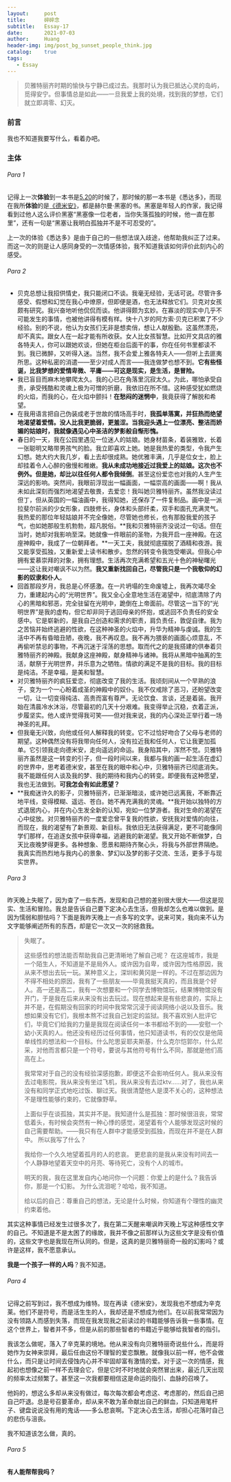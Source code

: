 ```yaml
---
layout:     post
title:      碎碎念
subtitle:   Essay-17
date:       2021-07-03
author:     Huang
header-img: img/post_bg_sunset_people_think.jpg
catalog:    true
tags:
   - Essay
---
```


> 贝雅特丽齐时期的愉快与宁静已成过去。我那时认为我已抵达心灵的岛屿，觅得安宁。但事情总是如此——一旦我爱上我的处境，找到我的梦想，它们就立即凋零、幻灭。

### 前言

我也不知道我要写什么，看着办吧。

### 主体

###### Para 1

记得上一次**体验**到一本书是[5.20](https://huang-feiyu.github.io/2021/05/20/Essay-5/)的时候了，那时候的那一本书是《悉达多》，而现在我所**体验**的是[《德米安》](https://huang-feiyu.github.io/2021/05/22/Demian/)，都是赫尔曼·黑塞的书。黑塞是年轻人的作家，我记得看到过他人这么评价黑塞“黑塞像一位老者，当你失落孤独的时候，他一直在那里”，还有一句是“黑塞让我明白孤独并不是不可忍受的”。

上一次的体验《悉达多》是由于自己的一些想法误入歧途，他帮助我纠正了过来。而这一次的则是让人感同身受的一次情感体验，我不知道我该如何评价此刻内心的感受。

###### Para 2

* 贝克总想让我招供情史，我只能闭口不谈。我毫无经验，无话可说。尽管许多感受、假想和幻觉在我心中燎原，但即便是酒，也无法释放它们。贝克对女孩颇有研究。我兴奋地听他侃侃而谈。他讲得颇为玄妙。在寡淡的现实中几乎不可能发生的事情，也被他讲得有模有样。快十八岁的阿方索·贝克已积累了不少经验。别的不说，他认为女孩们无非是想卖俏，想让人献殷勤。这虽然漂亮，却不真实。跟女人在一起才能有所收获。女人比女孩智慧。比如开文具店的雅各特夫人，你可以跟她欢谈，但她在柜台后面干的事，你在任何书里都读不到。我已微醉，又听得入迷。当然，我不会爱上雅各特夫人——但听上去匪夷所思。这种私密的消遣——至少对成人而言——我连做梦也想不到。**它有些怪诞，比我梦想的爱情卑微、平庸——可这是现实，是生活，是冒险。**
* 我已盲目而麻木地攀爬太久。我的心已在角落里沉寂太久。为此，哪怕承受自责，承受残酷和灵魂上极为可憎的折磨，我依旧在所不惜。这种感受犹如燃烧的火焰，而我的心，在火焰中颤抖！**在愁闷的迷惘中**，我竟获得了解脱和希望。
* 在我用语言把自己伪装成老于世故的情场高手时，**我孤单落寞，并狂热而绝望地渴望着爱情。没人比我更脆弱，更羞涩。当我迎头遇上一位漂亮、整洁而娇媚的姑娘时，我就像遇见心中圣洁的梦影般自惭形愧。**
* 春日的一天，我在公园里遇见一位迷人的姑娘。她身材苗条，着装雅致，长着一张聪明又略带男孩气的脸。我立即喜欢上她。她是我热爱的类型，令我产生幻想。她大约大我几岁，看上去却很成熟。她优雅丰满，几乎是位女士，脸上却挂着令人心醉的傲慢和稚嫩。**我从未成功地接近过我爱上的姑娘。这次也不例外。**但是**她，却比以往任何人都令我倾倒**。甚至这份爱恋也对我的人生产生深远的影响。突然间，我眼前浮现出一幅画面，一幅崇高的画面——啊！我从未如此深刻而强烈地渴望去敬畏，去爱恋！我叫她贝雅特丽齐。虽然我没读过但丁，但从英国的一幅油画中，我得知她，还保存了一件复制品。画中是一派拉斐尔前派的少女形象，四肢修长，身体和头部纤柔，双手和面孔充满灵气。我热爱的那位年轻姑娘并不完全像她，尽管她也修长，也有那股我爱的孩子气，也如她那般生机勃勃，超凡脱俗。**我和贝雅特丽齐没说过一句话。但在当时，她却对我影响至深。她就像一件眼前的圣物，为我开启一座神殿。在这座神殿中，我成了一位朝拜者。**一天工夫，我就彻底摆脱了酒精和夜游。我又能享受孤独，又重新爱上读书和散步。忽然的转变令我饱受嘲讽。但我心中拥有爱慕崇拜的对象，拥有理想。生活再次充满希望和五光十色的神秘曙光——这让我对嘲讽不以为然。**我又重新找回自己，尽管我只是一个我敬仰的幻影的奴隶和仆人**。
* 回首那段岁月，我总是心怀感激。在一片坍塌的生命废墟上，我再次竭尽全力，重建起内心的“光明世界”。我又全心全意地生活在渴望中，彻底清除了内心的黑暗和邪恶，完全驻留在光明中，跪倒在上帝面前。尽管这一当下的“光明世界”是我的虚构，但它却非同于逃回母亲的怀抱，或逃回不负责任的安全感中。它是崭新的，是我自己创造和需求的职责，肩负责任，敦促自律。我为之苦恼并始终逃避的性欲，在这种神圣的火焰中，升华为精神与虔诚。我的生活中不再有昏暗丑陋，夜晚，我不再叹息。我不再为猥亵的画面心烦意乱，不再偷听禁忌的事物，不再沉迷于淫荡的思想。取而代之的是我搭建的供奉着贝雅特丽齐的神殿。我献身这座神殿，献身精神与诸神。我将从黑暗中抽离的生活，献祭于光明世界，并乐意为之牺牲。情欲的满足不是我的目标。我的目标是纯洁。不是幸福，是美和智慧。
* 对贝雅特丽齐的疯狂爱恋，彻底改变了我的生活。我顷刻间从一个早熟的浪子，变为一个一心盼着成圣的神殿中的奴仆。我不仅戒除了恶习，还盼望改变一切，让一切变得纯洁、高贵而富有尊严。无论饮食、言谈，还是着装。我开始在清晨冷水沐浴，尽管最初的几天十分艰难。我变得举止沉稳，衣着正派，步履坚实。他人或许觉得我可笑——但对我来说，我的内心深处正举行着一场神圣的礼拜。
* 但我毫无兴致，向他或任何人解释我的转变。它不过恰好吻合了父母与老师的期望。这种偶然没有将我带向任何人，没有拉近我和任何人，它让我更加孤单。它引领我走向德米安，走向遥远的命运。我身陷其中，浑然不觉。贝雅特丽齐虽然是这一转变的引子，但一段时间以来，我都与我的画一起生活在虚幻的世界中，思考着德米安，甚至在我的眼中和心中，贝雅特丽齐已彻底消失。我不能跟任何人谈及我的梦、我的期待和我内心的转变。即便我有这种愿望，我也无法做到。**可我怎会有如此愿望？**
* **我痴迷许久的影子，贝雅特丽齐，已渐渐暗淡，或许她已远离我，不断靠近地平线，变得模糊、遥远、苍白。她不再充满我的灵魂。**我开始以独特的方式退居内心，并在内心生发全新的认知，宛如一位梦游者。我对生命的渴望在心中绽放。对贝雅特丽齐的一度爱恋曾平复我的性欲，安抚我对爱情的向往，而现在，我的渴望有了新景观、新目标。我依旧无法获得满足，更不可能像同学们那样，在追逐女孩中获得幸福，逃避我的新渴望。我又开始不断做梦，白天比夜晚梦得更多。各种想象、愿景和期待齐聚心头，将我与外部世界隔绝。我真实而热烈地与我内心的景象、梦幻以及梦的影子交流、生活，更多于与现实世界。

###### Para 3

昨天晚上失眠了，因为查了一些东西，发现和自己想的差别很大很大——但这是现实、生活和冒险。我总是告诉自己要下定决心去生活，但我却怎么也难以做到。是因为懦弱和胆怯吗？下面是我昨天晚上一点多写的文字。说来可笑，我向来不认为文字能够阐述所有的东西，却是它一次又一次的拯救我。

> 失眠了。
>
> 这些感性的想法能否帮助我自己更清晰地了解自己呢？ 在这座城市，我是一个陌生人，不知道是不是局外人。或许因为自卑，或许因为性格原因，我从来不想出去玩一玩。某种意义上，深圳和黄冈是一样的。不过在那边因为不得不相处的原因，我有了一些朋友——毕竟我挺天真的，而且我是个好人。高一还是高二，我有一次想要和一个同学去博物馆玩，结果博物馆没有开门，于是我在后来从来没有出去玩过。现在想起来是有些悲哀的，实际上并不是，在假期没有回家的时间中我常常沉浸于阅读网络小说以及音乐。我想如果没有它们，我根本熬不过我自己划定的监狱。我不喜欢别人批评它们，毕竟它们给我的力量是我现在阅读任何一本书都给不到的——安慰一个幼小天真的人。他还没有经历过任何事情，他只知道读书，有的仅仅是他简单线性的想法和一个目标。什么陀思妥耶夫斯基，什么克尔恺郭尔，什么尼采，对他而言都只是一个符号，要说与其他符号有什么不同，那就是他们高高在上。 
>
> 我常常对于自己的没有经验深感抱歉，即便这不会影响任何人。我从来没有去过电影院，我从来没有坐过飞机，我从来没有去过ktv……对了，我也从来没有和同学正式地吃过饭、聊过天。我很清楚他人是漠不关心的，这种想法不是理性能够约束的，它就像野草。 
>
> 上面似乎在谈孤独，其实并不是。我知道什么是孤独：那时候很沮丧，常常低着头，有时候会突然有一种心悸的感觉，渴望着有个人能够发现这时候的自己需要帮助。——我只有在人群中才能感受到孤独，而现在并不是在人群中。 所以我写了什么？ 
>
> 我给你一个久久地望着孤月的人的悲哀。 更悲哀的是我从来没有时间去一个人静静地望着天空中的月亮、等待死亡，没有个人的城市。 
>
> 明天的我，我在这里发自内心地问你一个问题：你爱上的是什么？我告诉你，那是一个幻影。 为什么流泪呢？哈哈，我不知道。
>
> 给以后的自己：尊重自己的想法，无论是什么时候，你知道有个理性的幽灵约束着他。

其实这种事情已经发生过很多次了，我在第二天醒来嘲讽昨天晚上写这种感性文字的自己。不知道是不是太困了的缘故，我并不像之前那样认为这些文字是没有价值的，这些文字也是我现在所认同的。但是，这真的是贝雅特丽奇一般的幻影吗？或许是这样，我不愿意承认。

**我是一个孩子一样的人吗**？我不知道。

###### Para 4

记得之前写到过，我不想成为维特。现在再读《德米安》，发现我也不想成为辛克莱。他们不是符号，而是活生生的人，我却还是不想成为他们。在以前我常常因为没有领路人而感到失落，而现在我发现我之前读过的书籍能够告诉我一些事情。在这个世界上，智者并不多，但是从前的那些智者的书籍近乎能够给我智者的指引。

我该怎么做呢，落入了辛克莱的境地。他从来没有向贝雅特丽奇说些什么，而是将她作为女神来崇拜，最后任由这份不理智的爱恋飘散。就像我以前一样，他不会做什么，而只是让时间去侵蚀内心并不牢固却富有激情的爱。对于这一次的情感，我起初也想像之前一样不去理会它，但是它时不时地就会突然冒出来，最近几天出现的频率太过频繁了。甚至这一次我都要相信这是命运的指引、血脉的召唤了。

他妈的，想这么多却从来没有做过，每次每次都会考虑这、考虑那的，然后自己把自己吓退。总是号召要革命，却从来不敢为革命献出自己的鲜血，只知道用笔杆子、键盘说说没有用的鬼话——多么悲哀啊。下定决心去生活，却担心花落时自己的悲伤与沮丧。

我不知道该怎么做，真的。

###### Para 5

**有人能帮帮我吗？**